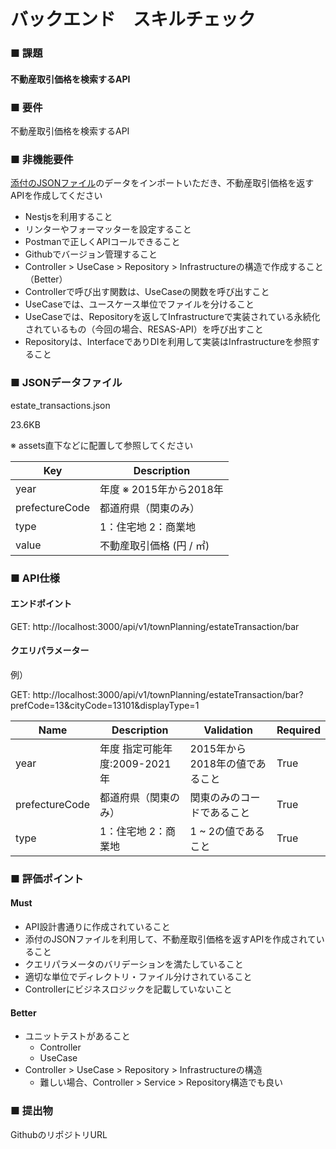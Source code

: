 # バックエンド　スキルチェック

### ■ 課題

#### 不動産取引価格を検索するAPI

### ■ 要件

不動産取引価格を検索するAPI

### ■ 非機能要件

[添付のJSONファイル](/13b6e565ac0a80d494a5cdfd6e4c7f10?pvs=25#81c1589455f2422095b55281daf0db29)のデータをインポートいただき、不動産取引価格を返すAPIを作成してください

- Nestjsを利用すること
- リンターやフォーマッターを設定すること
- Postmanで正しくAPIコールできること
- Githubでバージョン管理すること
- Controller > UseCase > Repository > Infrastructureの構造で作成すること（Better）
- Controllerで呼び出す関数は、UseCaseの関数を呼び出すこと
- UseCaseでは、ユースケース単位でファイルを分けること
- UseCaseでは、Repositoryを返してInfrastructureで実装されている永続化されているもの（今回の場合、RESAS-API）を呼び出すこと
- Repositoryは、InterfaceでありDIを利用して実装はInfrastructureを参照すること

### ■ JSONデータファイル

estate_transactions.json

23.6KB

※ assets直下などに配置して参照してください

| Key            | Description              |
| -------------- | ------------------------ |
| year           | 年度 ※ 2015年から2018年  |
| prefectureCode | 都道府県（関東のみ）     |
| type           | 1：住宅地 2：商業地      |
| value          | 不動産取引価格 (円 / ㎡) |

### ■ API仕様

#### エンドポイント

GET: http://localhost:3000/api/v1/townPlanning/estateTransaction/bar

#### クエリパラメーター

例）

GET: http://localhost:3000/api/v1/townPlanning/estateTransaction/bar?prefCode=13&cityCode=13101&displayType=1

| Name           | Description                   | Validation                     | Required |
| -------------- | ----------------------------- | ------------------------------ | -------- |
| year           | 年度 指定可能年度:2009-2021年 | 2015年から2018年の値であること | True     |
| prefectureCode | 都道府県（関東のみ）          | 関東のみのコードであること     | True     |
| type           | 1：住宅地 2：商業地           | 1 ~ 2の値であること            | True     |

### ■ 評価ポイント

#### Must

- API設計書通りに作成されていること
- 添付のJSONファイルを利用して、不動産取引価格を返すAPIを作成されていること
- クエリパラメータのバリデーションを満たしていること
- 適切な単位でディレクトリ・ファイル分けされていること
- Controllerにビジネスロジックを記載していないこと

#### Better

- ユニットテストがあること
  - Controller
  - UseCase
- Controller > UseCase > Repository > Infrastructureの構造
  - 難しい場合、Controller > Service > Repository構造でも良い

### ■ 提出物

GithubのリポジトリURL
